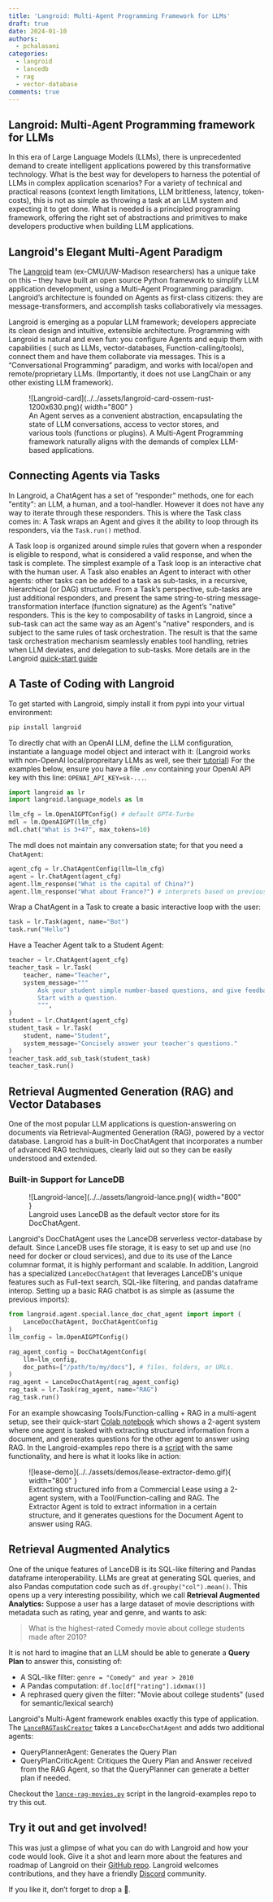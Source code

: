 ```yaml
---
title: 'Langroid: Multi-Agent Programming Framework for LLMs'
draft: true
date: 2024-01-10
authors: 
  - pchalasani
categories:
  - langroid
  - lancedb
  - rag
  - vector-database
comments: true
---
```


## Langroid: Multi-Agent Programming framework for LLMs

In this era of Large Language Models (LLMs), there is unprecedented demand to
create intelligent applications powered by this transformative technology. What
is the best way for developers to harness the potential of LLMs in complex
application scenarios? For a variety of technical and practical reasons (context
length limitations, LLM brittleness, latency, token-costs), this is not as
simple as throwing a task at an LLM system and expecting it to get done. What is
needed is a principled programming framework, offering the right set of
abstractions and primitives to make developers productive when building LLM
applications.
<!-- more -->
## Langroid's Elegant Multi-Agent Paradigm

The [Langroid](https://github.com/langroid/langroid) team (ex-CMU/UW-Madison researchers) 
has a unique take on this – they have built an open source Python framework to 
simplify LLM application development, using a Multi-Agent Programming paradigm. 
Langroid’s architecture is founded on Agents as first-class citizens: 
they are message-transformers, and accomplish tasks collaboratively via messages.

Langroid is emerging as a popular LLM framework; developers appreciate its clean
design and intuitive, extensible architecture. Programming with Langroid is
natural and even fun: you configure Agents and equip them with capabilities (
such as LLMs, vector-databases, Function-calling/tools), connect them and have
them collaborate via messages. This is a “Conversational Programming” paradigm,
and works with local/open and remote/proprietary LLMs. (Importantly, it does not
use LangChain or any other existing LLM framework).

<figure markdown>
  ![Langroid-card](../../assets/langroid-card-ossem-rust-1200x630.png){ width="800" }
  <figcaption>
An Agent serves as a convenient abstraction, encapsulating the state of LLM
conversations, access to vector stores, and various tools (functions or
plugins). A Multi-Agent Programming framework naturally aligns with the demands
of complex LLM-based applications.
</figcaption>
</figure>



## Connecting Agents via Tasks

In Langroid, a ChatAgent has a set of “responder” methods, one for each "entity":
an LLM, a human, and a tool-handler. However it does not have any way to iterate through
these responders. This is where the Task class comes in: A Task wraps an Agent
and gives it the ability to loop through its responders, via the `Task.run()` method. 

A Task loop is organized around simple rules that govern when a responder is eligible
to respond, what is considered a valid response, and when the task is complete.
The simplest example of a Task loop is an interactive chat with the human user. 
A Task also enables an Agent to interact with other agents: 
other tasks can be added to a task as sub-tasks, 
in a recursive, hierarchical (or DAG) structure. From a Task’s perspective,
sub-tasks are just additional responders, and present the same string-to-string 
message-transformation interface (function signature) as the Agent’s "native" responders. 
This is the key to composability of tasks in Langroid,
since a sub-task can act the same way as an Agent's "native" responders, and is subject
to the same rules of task orchestration. The result is that the same task orchestration
mechanism seamlessly enables tool handling, retries when LLM deviates, and 
delegation to sub-tasks. More details are in the Langroid [quick-start guide](https://langroid.github.io/langroid/quick-start/)

## A Taste of Coding with Langroid

To get started with Langroid, simply install it from pypi into your virtual environment:

```bash
pip install langroid
```
To directly chat with an OpenAI LLM, define the LLM configuration,
instantiate a language model object and interact with it:
(Langroid works with non-OpenAI local/propreitary LLMs as well,
see their [tutorial](https://langroid.github.io/langroid/tutorials/non-openai-llms/)) 
For the examples below, ensure you have a file `.env` containing your OpenAI API key
with this line: `OPENAI_API_KEY=sk-...`.
    
```python
import langroid as lr
import langroid.language_models as lm

llm_cfg = lm.OpenAIGPTConfig() # default GPT4-Turbo
mdl = lm.OpenAIGPT(llm_cfg)
mdl.chat("What is 3+4?", max_tokens=10)
```
The mdl does not maintain any conversation state; for that you need a `ChatAgent`:

```python
agent_cfg = lr.ChatAgentConfig(llm=llm_cfg)
agent = lr.ChatAgent(agent_cfg)
agent.llm_response("What is the capital of China?")
agent.llm_response("What about France?") # interprets based on previous msg
```
Wrap a ChatAgent in a Task to create a basic interactive loop with the user:

```python
task = lr.Task(agent, name="Bot")
task.run("Hello")
```
Have a Teacher Agent talk to a Student Agent:
    
```python
teacher = lr.ChatAgent(agent_cfg)
teacher_task = lr.Task(
    teacher, name="Teacher",
    system_message="""
        Ask your student simple number-based questions, and give feedback.
        Start with a question.
        """,
)
student = lr.ChatAgent(agent_cfg)
student_task = lr.Task(
    student, name="Student",
    system_message="Concisely answer your teacher's questions."
)
teacher_task.add_sub_task(student_task)
teacher_task.run()
```



## Retrieval Augmented Generation (RAG) and Vector Databases

One of the most popular LLM applications is question-answering 
on documents via Retrieval-Augmented Generation (RAG), powered by a vector database.
Langroid has a built-in DocChatAgent that incorporates a number of advanced RAG techniques, 
clearly laid out so they can be easily understood and extended.

### Built-in Support for LanceDB
<figure markdown>
  ![Langroid-lance](../../assets/langroid-lance.png){ width="800" }
  <figcaption>
Langroid uses LanceDB as the default vector store for its DocChatAgent.
</figcaption>
</figure>

Langroid's DocChatAgent uses the LanceDB serverless vector-database by default.
Since LanceDB uses file storage, it is easy to set up and use (no need for docker or cloud services),
and due to its use of the Lance columnar format, it is 
highly performant and scalable. 
In addition, Langroid has a specialized `LanceDocChatAgent` that leverages LanceDB's 
unique features such as Full-text search, SQL-like filtering, and pandas dataframe interop.
Setting up a basic RAG chatbot is as simple as (assume the previous imports):

```python
from langroid.agent.special.lance_doc_chat_agent import import (
    LanceDocChatAgent, DocChatAgentConfig
)
llm_config = lm.OpenAIGPTConfig()

rag_agent_config = DocChatAgentConfig(
    llm=llm_config, 
    doc_paths=["/path/to/my/docs"], # files, folders, or URLs.
)
rag_agent = LanceDocChatAgent(rag_agent_config)
rag_task = lr.Task(rag_agent, name="RAG")
rag_task.run()
```

For an example showcasing Tools/Function-calling + RAG in a multi-agent setup, see their quick-start
[Colab notebook](https://colab.research.google.com/github/langroid/langroid/blob/main/examples/Langroid_quick_start.ipynb)
which shows a 2-agent system where one agent is tasked with extracting structured information
from a document, and generates questions for the other agent to answer using RAG.
In the Langroid-examples repo there is a [script](https://github.com/langroid/langroid-examples/blob/main/examples/docqa/chat_multi_extract.py) with the same functionality,
and here is what it looks like in action:


<figure markdown>
  ![lease-demo](../../assets/demos/lease-extractor-demo.gif){ width="800" }
  <figcaption>
Extracting structured info from a Commercial Lease using a 2-agent system, with 
a Tool/Function-calling and RAG. The Extractor Agent is told to extract information
in a certain structure, and it generates questions for the Document Agent
to answer using RAG.
</figcaption>
</figure>

## Retrieval Augmented Analytics

One of the unique features of LanceDB is its SQL-like filtering and Pandas dataframe interoperability.
LLMs are great at generating SQL queries, and also Pandas computation code such as `df.groupby("col").mean()`.
This opens up a very interesting possibility, which we call
**Retrieval Augmented Analytics:** Suppose a user has a large dataset of movie descriptions
with metadata such as rating, year and genre, and wants to ask:

> What is the highest-rated Comedy movie about college students made after 2010?

It is not hard to imagine that an LLM should be able to generate a **Query Plan** to answer this,
consisting of:

- A SQL-like filter: `genre = "Comedy" and year > 2010`
- A Pandas computation: `df.loc[df["rating"].idxmax()]`
- A rephrased query given the filter: "Movie about college students" (used for semantic/lexical search)

Langroid's Multi-Agent framework enables exactly this type of application. 
The [`LanceRAGTaskCreator`](https://github.com/langroid/langroid/blob/main/langroid/agent/special/lance_rag/lance_rag_task.py) takes a `LanceDocChatAgent` and adds two additional agents:

- QueryPlannerAgent: Generates the Query Plan
- QueryPlanCriticAgent: Critiques the Query Plan and Answer received from the RAG Agent, so that 
  the QueryPlanner can generate a better plan if needed.

Checkout the [`lance-rag-movies.py`](https://github.com/langroid/langroid-examples/blob/main/examples/docqa/lance-rag-movies.py) script in the langroid-examples repo to try this out.

## Try it out and get involved!
This was just a glimpse of what you can do with Langroid and how your code would look.
Give it a shot and learn more about the features and roadmap of Langroid on their 
[GitHub repo](https://github.com/langroid/langroid). Langroid welcomes contributions,
and they have a friendly [Discord](https://discord.gg/ZU36McDgDs) community.

If you like it, don’t forget to drop a 🌟.



